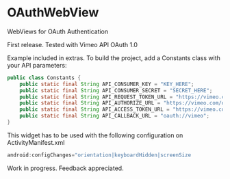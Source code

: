 OAuthWebView
============

WebViews for OAuth Authentication

First release.
Tested with Vimeo API OAuth 1.0

Example included in extras. To build the project, add a Constants class with your API parameters:

```java
public class Constants {
    public static final String API_CONSUMER_KEY = "KEY_HERE";
    public static final String API_CONSUMER_SECRET = "SECRET_HERE";
    public static final String API_REQUEST_TOKEN_URL = "https://vimeo.com/oauth/request_token";
    public static final String API_AUTHORIZE_URL = "https://vimeo.com/oauth/authorize?permission=write";
    public static final String API_ACCESS_TOKEN_URL = "https://vimeo.com/oauth/access_token";
    public static final String API_CALLBACK_URL = "oauth://vimeo";
}
```

This widget has to be used with the following configuration on ActivityManifest.xml

```java
android:configChanges="orientation|keyboardHidden|screenSize
```

Work in progress. Feedback appreciated.

